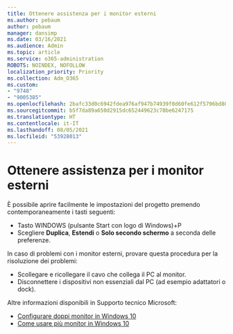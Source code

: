 ```yaml
---
title: Ottenere assistenza per i monitor esterni
ms.author: pebaum
author: pebaum
manager: dansimp
ms.date: 03/16/2021
ms.audience: Admin
ms.topic: article
ms.service: o365-administration
ROBOTS: NOINDEX, NOFOLLOW
localization_priority: Priority
ms.collection: Adm_O365
ms.custom:
- "9748"
- "9005385"
ms.openlocfilehash: 2bafc33d0c6942fdea976af947b74939f0d60fe612f5796bd80e2ed8fce8b2e1
ms.sourcegitcommit: b5f7da89a650d2915dc652449623c78be6247175
ms.translationtype: HT
ms.contentlocale: it-IT
ms.lasthandoff: 08/05/2021
ms.locfileid: "53928013"
---
```

# <a name="get-help-with-external-monitors"></a>Ottenere assistenza per i monitor esterni

È possibile aprire facilmente le impostazioni del progetto premendo contemporaneamente i tasti seguenti:

- Tasto WINDOWS (pulsante Start con logo di Windows)+P
- Scegliere **Duplica**, **Estendi** o **Solo secondo schermo** a seconda delle preferenze.

In caso di problemi con i monitor esterni, provare questa procedura per la risoluzione dei problemi:

- Scollegare e ricollegare il cavo che collega il PC al monitor.
- Disconnettere i dispositivi non essenziali dal PC (ad esempio adattatori o dock).

Altre informazioni disponibili in Supporto tecnico Microsoft:

- [Configurare doppi monitor in Windows 10](https://support.microsoft.com/windows/set-up-dual-monitors-on-windows-10-3d5c15dc-cc63-d850-aeb6-b41778147554)
- [Come usare più monitor in Windows 10](https://support.microsoft.com/windows/how-to-use-multiple-monitors-in-windows-10-329c6962-5a4d-b481-7baa-bec9671f728a)


